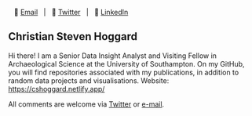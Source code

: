 &nbsp;&nbsp;&nbsp;:e-mail: [Email][Email]&nbsp;&nbsp;&nbsp;|&nbsp;&nbsp;&nbsp;:speech_balloon: [Twitter][Twitter]&nbsp;&nbsp;&nbsp;|&nbsp;&nbsp;&nbsp;:necktie: [LinkedIn][LinkedIn]

</div>

<!--
Quick Link
-->

[Twitter]:https://twitter.com/cshoggard
[LinkedIn]:https://www.linkedin.com/in/cshoggard/
[Email]:mailto:christianhoggard@gmail.com

## Christian Steven Hoggard 

Hi there! I am a Senior Data Insight Analyst and Visiting Fellow in Archaeological Science at the University of Southampton. On my GitHub, you will find repositories associated with my publications, in addition to random data projects and visualisations. Website: https://cshoggard.netlify.app/

All comments are welcome via [Twitter](https://twitter.com/CSHoggard) or [e-mail](mailto:christianhoggard@gmail.com).  

